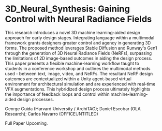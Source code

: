 # 3D_Neural_Synthesis: Gaining Control with Neural Radiance Fields

This research introduces a novel 3D machine learning-aided design approach for early
design stages. Integrating language within a multimodal framework grants designers
greater control and agency in generating 3D forms. The proposed method leverages
Stable Diffusion and Runway's Gen1 through the generation of 3D Neural Radiance Fields
(NeRFs), surpassing the limitations of 2D image-based outcomes in aiding the design
process. This paper presents a flexible machine-learning workflow taught to students
in a conference workshop and outlines the multimodal methods used - between text,
image, video, and NeRFs. The resultant NeRF design outcomes are contextualized within
a Unity agent-based virtual environment for architectural simulation and are experienced
with real-time VFX augmentations. This hybridized design process ultimately
highlights the importance of feedback loops and control within machine-learning-aided
design processes.

George Guida (Harvard University / ArchiTAG); Daniel Escobar (OLA Research); Carlos Navarro (OFFICEUNTITLED)

Full Paper Upcoming.
